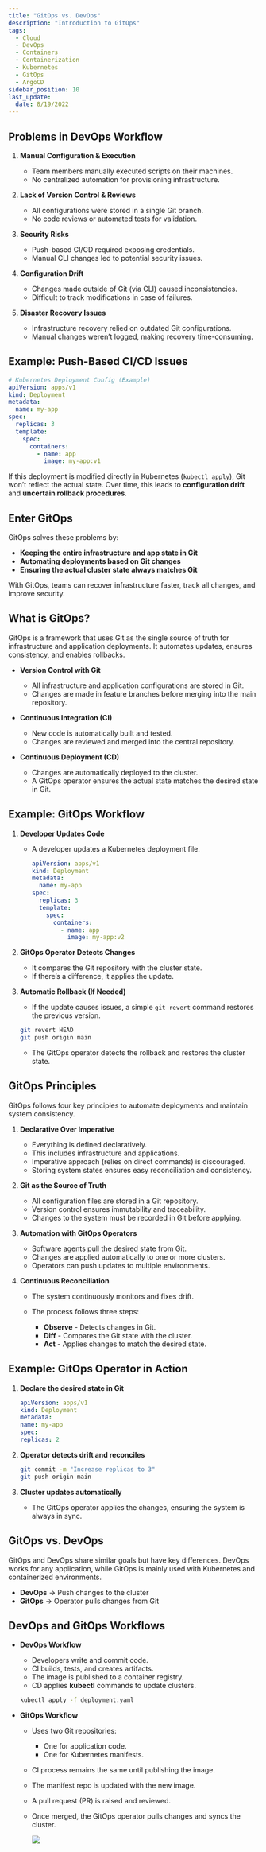 ```yaml
---
title: "GitOps vs. DevOps"
description: "Introduction to GitOps"
tags:
  - Cloud
  - DevOps
  - Containers
  - Containerization
  - Kubernetes
  - GitOps
  - ArgoCD
sidebar_position: 10
last_update:
  date: 8/19/2022
---
```


<!-- 
## Scenario: Massive Dynamic’s DevOps Journey  

Massive Dynamic, a software vendor, wants to move its services to the cloud using container technologies. Their **Platform Team** sets up the project from scratch, following best practices.  

- **Multi-cloud infrastructure**  
  - Uses Docker for containerization and Kubernetes for orchestration.  
- **Infrastructure as Code (IaC)**  
  - Manages infrastructure using code instead of manual setups.  
  - Uses Terraform or Ansible with YAML configuration files.   -->

## Problems in DevOps Workflow  

1. **Manual Configuration & Execution**  
   - Team members manually executed scripts on their machines.  
   - No centralized automation for provisioning infrastructure.  

2. **Lack of Version Control & Reviews**  
   - All configurations were stored in a single Git branch.  
   - No code reviews or automated tests for validation.  

3. **Security Risks**  
   - Push-based CI/CD required exposing credentials.  
   - Manual CLI changes led to potential security issues.  

4. **Configuration Drift**  
   - Changes made outside of Git (via CLI) caused inconsistencies.  
   - Difficult to track modifications in case of failures.  

5. **Disaster Recovery Issues**  
   - Infrastructure recovery relied on outdated Git configurations.  
   - Manual changes weren’t logged, making recovery time-consuming.  

## Example: Push-Based CI/CD Issues  

```yaml
# Kubernetes Deployment Config (Example)
apiVersion: apps/v1
kind: Deployment
metadata:
  name: my-app
spec:
  replicas: 3
  template:
    spec:
      containers:
        - name: app
          image: my-app:v1
```

If this deployment is modified directly in Kubernetes (`kubectl apply`), Git won’t reflect the actual state. Over time, this leads to **configuration drift** and **uncertain rollback procedures**.  

## Enter GitOps  

GitOps solves these problems by:  

- **Keeping the entire infrastructure and app state in Git**  
- **Automating deployments based on Git changes**  
- **Ensuring the actual cluster state always matches Git**  

With GitOps, teams can recover infrastructure faster, track all changes, and improve security.  

## What is GitOps?  

GitOps is a framework that uses Git as the single source of truth for infrastructure and application deployments. It automates updates, ensures consistency, and enables rollbacks.  

- **Version Control with Git**  
  - All infrastructure and application configurations are stored in Git.  
  - Changes are made in feature branches before merging into the main repository.  

- **Continuous Integration (CI)**  
  - New code is automatically built and tested.  
  - Changes are reviewed and merged into the central repository.  

- **Continuous Deployment (CD)**  
  - Changes are automatically deployed to the cluster.  
  - A GitOps operator ensures the actual state matches the desired state in Git.  

## Example: GitOps Workflow  

1. **Developer Updates Code**  
   - A developer updates a Kubernetes deployment file.  

      ```yaml
      apiVersion: apps/v1
      kind: Deployment
      metadata:
        name: my-app
      spec:
        replicas: 3
        template:
          spec:
            containers:
              - name: app
                image: my-app:v2 
      ```

2. **GitOps Operator Detects Changes**  
   - It compares the Git repository with the cluster state.  
   - If there’s a difference, it applies the update.  

3. **Automatic Rollback (If Needed)**  
   - If the update causes issues, a simple `git revert` command restores the previous version.  

   ```sh
   git revert HEAD
   git push origin main
   ```

   - The GitOps operator detects the rollback and restores the cluster state.  

## GitOps Principles  

GitOps follows four key principles to automate deployments and maintain system consistency.  

1. **Declarative Over Imperative**  

    - Everything is defined declaratively.  
    - This includes infrastructure and applications.
    - Imperative approach (relies on direct commands) is discouraged.  
    - Storing system states ensures easy reconciliation and consistency.  

2. **Git as the Source of Truth**  

    - All configuration files are stored in a Git repository.  
    - Version control ensures immutability and traceability.  
    - Changes to the system must be recorded in Git before applying.  

3. **Automation with GitOps Operators**  

    - Software agents pull the desired state from Git.  
    - Changes are applied automatically to one or more clusters.  
    - Operators can push updates to multiple environments.  

4. **Continuous Reconciliation**  

    - The system continuously monitors and fixes drift.  
    - The process follows three steps:  

      - **Observe** - Detects changes in Git.
      - **Diff** - Compares the Git state with the cluster.
      - **Act** - Applies changes to match the desired state.


## Example: GitOps Operator in Action  

1. **Declare the desired state in Git**  

      ```yaml
      apiVersion: apps/v1
      kind: Deployment
      metadata:
      name: my-app
      spec:
      replicas: 2
      ```

2. **Operator detects drift and reconciles**  

      ```sh
      git commit -m "Increase replicas to 3"
      git push origin main
      ```

3. **Cluster updates automatically**  
   
   - The GitOps operator applies the changes, ensuring the system is always in sync.  

## GitOps vs. DevOps  

GitOps and DevOps share similar goals but have key differences. DevOps works for any application, while GitOps is mainly used with Kubernetes and containerized environments.  

- **DevOps** → Push changes to the cluster  
- **GitOps** → Operator pulls changes from Git


## DevOps and GitOps Workflows 

- **DevOps Workflow**

    - Developers write and commit code.  
    - CI builds, tests, and creates artifacts.  
    - The image is published to a container registry.  
    - CD applies **kubectl** commands to update clusters.  

    ```sh
    kubectl apply -f deployment.yaml
    ```

- **GitOps Workflow**

    - Uses two Git repositories:  
      - One for application code.  
      - One for Kubernetes manifests.  
    - CI process remains the same until publishing the image.  
    - The manifest repo is updated with the new image.  
    - A pull request (PR) is raised and reviewed.  
    - Once merged, the GitOps operator pulls changes and syncs the cluster.  


      <div class="img-center"> 

      ![](/img/docs/2023-argocd-simple-diagram.png)

      </div>


